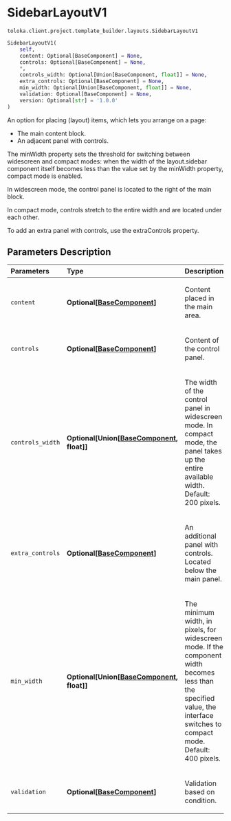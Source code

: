# SidebarLayoutV1
`toloka.client.project.template_builder.layouts.SidebarLayoutV1`

```python
SidebarLayoutV1(
    self,
    content: Optional[BaseComponent] = None,
    controls: Optional[BaseComponent] = None,
    *,
    controls_width: Optional[Union[BaseComponent, float]] = None,
    extra_controls: Optional[BaseComponent] = None,
    min_width: Optional[Union[BaseComponent, float]] = None,
    validation: Optional[BaseComponent] = None,
    version: Optional[str] = '1.0.0'
)
```

An option for placing (layout) items, which lets you arrange on a page:


* The main content block.
* An adjacent panel with controls.

The minWidth property sets the threshold for switching between widescreen and compact modes: when the width of the
layout.sidebar component itself becomes less than the value set by the minWidth property, compact mode is enabled.

In widescreen mode, the control panel is located to the right of the main block.

In compact mode, controls stretch to the entire width and are located under each other.

To add an extra panel with controls, use the extraControls property.

## Parameters Description

| Parameters | Type | Description |
| :----------| :----| :-----------|
`content`|**Optional\[[BaseComponent](toloka.client.project.template_builder.base.BaseComponent.md)\]**|<p>Content placed in the main area.</p>
`controls`|**Optional\[[BaseComponent](toloka.client.project.template_builder.base.BaseComponent.md)\]**|<p>Content of the control panel.</p>
`controls_width`|**Optional\[Union\[[BaseComponent](toloka.client.project.template_builder.base.BaseComponent.md), float\]\]**|<p>The width of the control panel in widescreen mode. In compact mode, the panel takes up the entire available width. Default: 200 pixels.</p>
`extra_controls`|**Optional\[[BaseComponent](toloka.client.project.template_builder.base.BaseComponent.md)\]**|<p>An additional panel with controls. Located below the main panel.</p>
`min_width`|**Optional\[Union\[[BaseComponent](toloka.client.project.template_builder.base.BaseComponent.md), float\]\]**|<p>The minimum width, in pixels, for widescreen mode. If the component width becomes less than the specified value, the interface switches to compact mode. Default: 400 pixels.</p>
`validation`|**Optional\[[BaseComponent](toloka.client.project.template_builder.base.BaseComponent.md)\]**|<p>Validation based on condition.</p>
